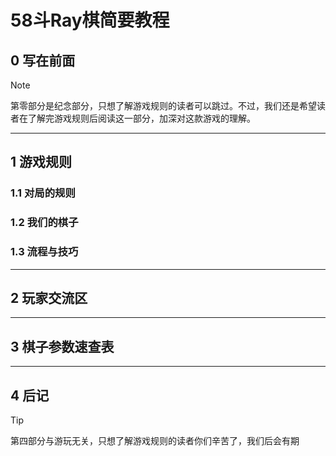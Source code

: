 # 58斗Ray棋简要教程
## 0 写在前面  
> [!note]
> 第零部分是纪念部分，只想了解游戏规则的读者可以跳过。不过，我们还是希望读者在了解完游戏规则后阅读这一部分，加深对这款游戏的理解。

---

## 1 游戏规则
### 1.1 对局的规则

### 1.2 我们的棋子

### 1.3 流程与技巧  

---

## 2 玩家交流区

---

## 3 棋子参数速查表

---

## 4 后记
> [!tip]
> 第四部分与游玩无关，只想了解游戏规则的读者你们辛苦了，我们后会有期

